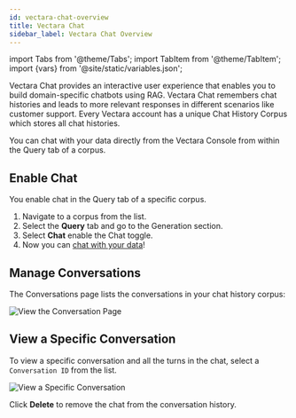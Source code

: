 ```yaml
---
id: vectara-chat-overview
title: Vectara Chat
sidebar_label: Vectara Chat Overview
---
```


import Tabs from '@theme/Tabs';
import TabItem from '@theme/TabItem';
import {vars} from '@site/static/variables.json';

Vectara Chat provides an interactive user experience that enables you to build 
domain-specific chatbots using RAG. Vectara Chat remembers chat histories and 
leads to more relevant responses in different scenarios like customer support. 
Every Vectara account has a unique Chat History Corpus which stores all chat 
histories.

You can chat with your data directly from the Vectara Console from within the 
Query tab of a corpus.

## Enable Chat

You enable chat in the Query tab of a specific corpus.

1. Navigate to a corpus from the list.
2. Select the **Query** tab and go to the Generation section.
3. Select **Chat** enable the Chat toggle.
4. Now you can [chat with your data](/docs/console-ui/chat-with-your-data)!

## Manage Conversations

The Conversations page lists the conversations in your chat history corpus:

![View the Conversation Page](/img/view_conversations.png)

## View a Specific Conversation

To view a specific conversation and all the turns in the chat, select 
a `Conversation ID` from the list.

![View a Specific Conversation](/img/view_specific_conversation.png)

Click **Delete** to remove the chat from the conversation history.
